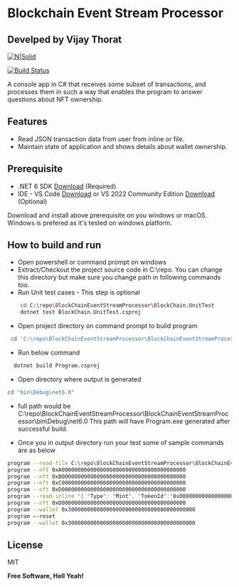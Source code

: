 # Blockchain Event Stream Processor
## Develped by Vijay Thorat

[![N|Solid](https://cldup.com/dTxpPi9lDf.thumb.png)](https://nodesource.com/products/nsolid)

[![Build Status](https://travis-ci.org/joemccann/dillinger.svg?branch=master)](https://travis-ci.org/joemccann/dillinger)

A console app in C# that receives some subset of transactions, and processes them in such a way that enables the program to answer questions about NFT ownership.


## Features

- Read JSON transaction data from user from inline or file.
- Maintain state of application and shows details about wallet ownership.

## Prerequisite
- .NET 6 SDK [Download][df1] (Required)
- IDE - VS Code [Download][df2] or VS 2022 Community Edition  [Download][df3] (Optional)

Download and install above prerequisite on you windows or macOS. Windows is prefered as it's tested on windows platform. 

## How to build and run
- Open powershell or command prompt on windows
- Extract/Checkout the project source code in C:\repo. You can change this directory but make sure you change path in following commands too.
- Run Unit test cases - This step is optional
```sh
    cd C:\repo\BlockChainEventStreamProcessor\BlockChain.UnitTest
    dotnet test BlockChain.UnitTest.csproj
```
- Open project directory on command prompt to build program 
```sh
 cd 'C:\repo\BlockChainEventStreamProcessor\BlockChainEventStreamProcessor' 
```
- Run below command
```sh
  dotnet build Program.csproj
```
- Open directory where output is generated
```sh
cd "bin\Debug\net6.0"
```
- full path would be C:\repo\BlockChainEventStreamProcessor\BlockChainEventStreamProcessor\bin\Debug\net6.0 This path will have Program.exe generated after successful build.

- Once you in output directory run your test some of sample commands are as below
```sh
program --read-file C:\repo\BlockChainEventStreamProcessor\BlockChainEventStreamProcessor\transactions.json
program --nft 0xA000000000000000000000000000000000000000
program --nft 0xB000000000000000000000000000000000000000
program --nft 0xC000000000000000000000000000000000000000
program --nft 0xD000000000000000000000000000000000000000
program --read-inline "{ "Type": "Mint", "TokenId":"0xD000000000000000000000000000000000000000", "Address":"0x1000000000000000000000000000000000000000" }"
program --nft 0xD000000000000000000000000000000000000000
program --wallet 0x3000000000000000000000000000000000000000
program —-reset
program --wallet 0x3000000000000000000000000000000000000000
```

## License

MIT

**Free Software, Hell Yeah!**

[//]: # (These are reference links used in the body of this note and get stripped out when the markdown processor does its job. There is no need to format nicely because it shouldn't be seen. Thanks SO - http://stackoverflow.com/questions/4823468/store-comments-in-markdown-syntax)

   [df1]: <https://dotnet.microsoft.com/en-us/download/dotnet/6.0>
   [df2]: <https://code.visualstudio.com/download>
   [df3]: <https://visualstudio.microsoft.com/vs/community/>
   [df4]: <https://www.newtonsoft.com/json/help/html/serializingjson.htm>
   [df5]: <https://dillinger.io/>
